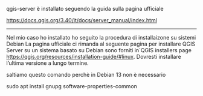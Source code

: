 qgis-server è installato seguendo la guida sulla pagina ufficiale

https://docs.qgis.org/3.40/it/docs/server_manual/index.html

--------

Nel mio caso ho installato ho seguito la procedura di installaizone su sistemi Debian
La pagina ufficiale ci rimanda al seguente pagina per installare QGIS Server su un sistema basato su Debian sono forniti in`QGIS installers page <https://qgis.org/resources/installation-guide/#linux>. Dovresti installare l’ultima versione a lungo termine.

saltiamo questo comando perchè in Debian 13 non è necessario

sudo apt install gnupg software-properties-common
